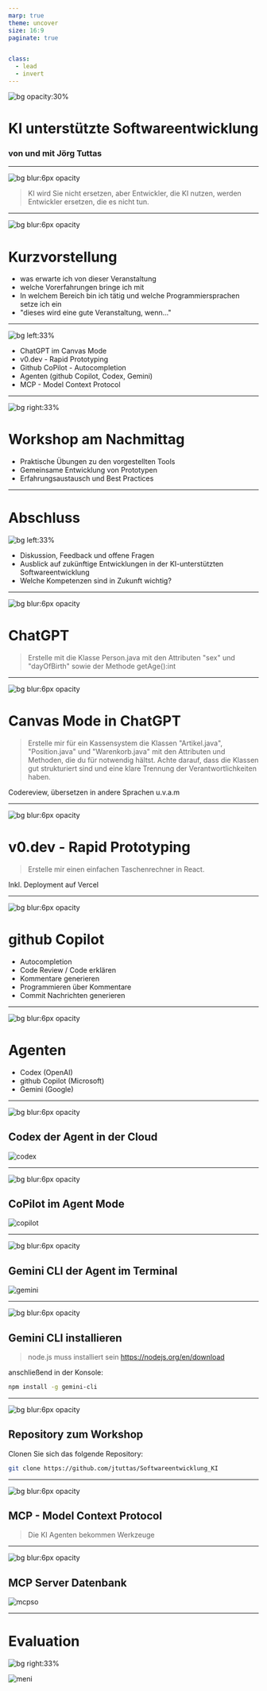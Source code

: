```yaml
---
marp: true
theme: uncover
size: 16:9
paginate: true


class: 
  - lead
  - invert
---
```




![bg opacity:30%](pic1.png)

# KI unterstützte Softwareentwicklung

### von und mit Jörg Tuttas

---

<!-- header: KI unterstützte Softwareentwicklung  -->

![bg blur:6px opacity](pic1.png)

> KI wird Sie nicht ersetzen, aber Entwickler, die KI nutzen, werden Entwickler ersetzen, die es nicht tun.

---

![bg blur:6px opacity](pic1.png)

# Kurzvorstellung

- was erwarte ich von dieser Veranstaltung
- welche Vorerfahrungen bringe ich mit
- In welchem Bereich bin ich tätig und welche Programmiersprachen setze ich ein
- "dieses wird eine gute Veranstaltung, wenn..."

---

![bg left:33% ](agenda.png)

- ChatGPT im Canvas Mode
- v0.dev - Rapid Prototyping
- Github CoPilot - Autocompletion
- Agenten (github Copilot, Codex, Gemini)
- MCP - Model Context Protocol

---

![bg right:33% ](workshop.png)

# Workshop am Nachmittag

- Praktische Übungen zu den vorgestellten Tools
- Gemeinsame Entwicklung von Prototypen
- Erfahrungsaustausch und Best Practices

---

# Abschluss

![bg left:33% ](abschluss.png)

- Diskussion, Feedback und offene Fragen
- Ausblick auf zukünftige Entwicklungen in der KI-unterstützten Softwareentwicklung
- Welche Kompetenzen sind in Zukunft wichtig?

---

![bg blur:6px opacity](pic1.png)

# ChatGPT

> Erstelle mit die Klasse Person.java mit den Attributen "sex" und "dayOfBirth" sowie der Methode getAge():int

<!-- footer: 30. Nov. 2022 -->

---

![bg blur:6px opacity](pic1.png)

# Canvas Mode in ChatGPT

> Erstelle mir für ein Kassensystem die Klassen "Artikel.java", "Position.java" und "Warenkorb.java" mit den Attributen und Methoden, die du für notwendig hältst. Achte darauf, dass die Klassen gut strukturiert sind und eine klare Trennung der Verantwortlichkeiten haben.

Codereview, übersetzen in andere Sprachen u.v.a.m 

<!-- footer: Oktober 2024 -->

---

![bg blur:6px opacity](pic1.png)

# v0.dev - Rapid Prototyping

> Erstelle mir einen einfachen Taschenrechner in React. 

Inkl. Deployment auf Vercel

<!-- footer: April 2024 -->

---

![bg blur:6px opacity](pic1.png)

# github Copilot

- Autocompletion
- Code Review / Code erklären
- Kommentare generieren
- Programmieren über Kommentare
- Commit Nachrichten generieren

<!-- footer: 2022 - 2024 -->

---

![bg blur:6px opacity](pic1.png)

# Agenten

- Codex (OpenAI)
- github Copilot (Microsoft)
- Gemini (Google)

<!-- footer: 2025 -->

---

![bg blur:6px opacity](pic1.png)

## Codex der Agent in der Cloud

![codex](codex.png)

<!-- footer: 2025 -->

---

![bg blur:6px opacity](pic1.png)

## CoPilot im Agent Mode

![copilot](copilot.png)

<!-- footer: 2025 -->
---

![bg blur:6px opacity](pic1.png)

## Gemini CLI der Agent im Terminal

![gemini](gemini.png)

<!-- footer: 2025 -->

---

![bg blur:6px opacity](pic1.png)

## Gemini CLI installieren

> node.js muss installiert sein <https://nodejs.org/en/download>

anschließend in der Konsole:

```bash
npm install -g gemini-cli
```

<!-- footer: 2025 -->

---

![bg blur:6px opacity](pic1.png)

## Repository zum Workshop

Clonen Sie sich das folgende Repository:

```bash
git clone https://github.com/jtuttas/Softwareentwicklung_KI
```

<!-- footer: 2025 -->

---


![bg blur:6px opacity](pic1.png)

## MCP - Model Context Protocol

> Die KI Agenten bekommen Werkzeuge

<!-- footer: Nov. 2024 -->
---

![bg blur:6px opacity](pic1.png)

## MCP Server Datenbank

![mcpso](mcpso.png)

<!-- footer: 2025 -->

---

# Evaluation

![bg right:33% ](abschluss.png)

![meni](menti.png)

<!-- footer: Bitte nehmen Sie an der Umfrage teil -->